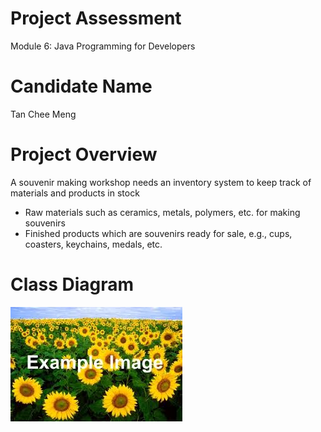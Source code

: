 # Project Assessment
Module 6: Java Programming for Developers

# Candidate Name
Tan Chee Meng

# Project Overview
A souvenir making workshop needs an inventory system to keep track of materials and products in stock
- Raw materials such as ceramics, metals, polymers, etc. for making souvenirs
- Finished products which are souvenirs ready for sale, e.g., cups, coasters, keychains, medals, etc.

# Class Diagram
![picture](x.jpg)






